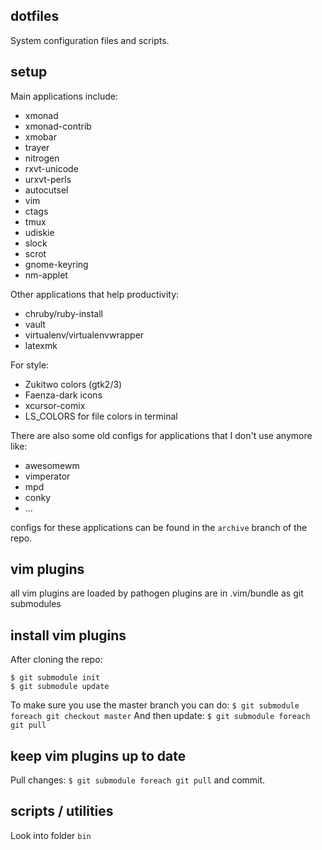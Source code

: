 dotfiles
--------
System configuration files and scripts.


setup
-----

Main applications include:

* xmonad
* xmonad-contrib
* xmobar
* trayer
* nitrogen
* rxvt-unicode
* urxvt-perls
* autocutsel
* vim
* ctags
* tmux
* udiskie
* slock
* scrot
* gnome-keyring
* nm-applet

Other applications that help productivity:

* chruby/ruby-install
* vault
* virtualenv/virtualenvwrapper
* latexmk

For style:

* Zukitwo colors (gtk2/3)
* Faenza-dark icons
* xcursor-comix
* LS_COLORS for file colors in terminal

There are also some old configs for applications that I don't use anymore like:

* awesomewm
* vimperator
* mpd
* conky
* ...

configs for these applications can be found in the `archive` branch of the repo.

vim plugins
-----------
all vim plugins are loaded by pathogen
plugins are in .vim/bundle as git submodules


install vim plugins
-------------------
After cloning the repo:

```
$ git submodule init
$ git submodule update
```
To make sure you use the master branch you can do:
`$ git submodule foreach git checkout master`
And then update: `$ git submodule foreach git pull`


keep vim plugins up to date
---------------------------
Pull changes: `$ git submodule foreach git pull` and commit.


scripts / utilities
-------------------
Look into folder `bin`
